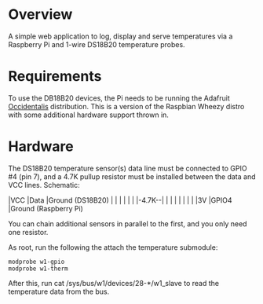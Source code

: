Overview
========

A simple web application to log, display and serve temperatures via a Raspberry Pi and 1-wire DS18B20 temperature probes.

Requirements
============

To use the DB18B20 devices, the Pi needs to be running the Adafruit [Occidentalis](http://learn.adafruit.com/adafruit-raspberry-pi-educational-linux-distro/occidentalis-v0-dot-2) distribution. This is a version of the Raspbian Wheezy distro with some additional hardware support thrown in.

Hardware
========

The DS18B20 temperature sensor(s) data line must be connected to GPIO #4 (pin 7), and a 4.7K pullup resistor must be installed between the data and VCC lines. Schematic:

|VCC    |Data   |Ground (DS18B20)
|       |       |
|       |       |
|-4.7K--|       |
|       |       |
|       |       |
|3V     |GPIO4  |Ground (Raspberry Pi)

You can chain additional sensors in parallel to the first, and you only need one resistor.

As root, run the following the attach the temperature submodule:

    modprobe w1-gpio
    modprobe w1-therm

After this, run cat /sys/bus/w1/devices/28-*/w1_slave to read the temperature data from the bus.
